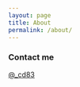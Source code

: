 ```yaml
---
layout: page
title: About
permalink: /about/
---
```


### Contact me

[@_cd83](https://twitter.com/_cd83)

